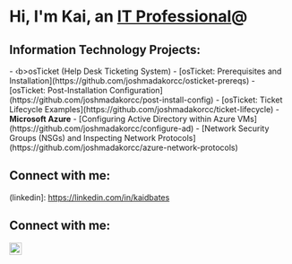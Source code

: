 <h1>Hi, I'm Kai, an <a href="https://linkedin.com/in/kaidbates">IT Professional</a>@</h1>
<h2> Information Technology Projects:</h2>
- ‹b>osTicket (Help Desk Ticketing System)</b>
- [osTicket: Prerequisites and Installation](https://github.com/joshmadakorcc/osticket-prereqs)
- [osTicket: Post-Installation Configuration](https://github.com/joshmadakorcc/post-install-config)
- [osTicket: Ticket Lifecycle Examples](https://github.com/joshmadakorcc/ticket-lifecycle)
- <b>Microsoft Azure</b>
- [Configuring Active Directory within Azure VMs](https://github.com/joshmadakorcc/configure-ad)
- [Network Security Groups (NSGs) and Inspecting Network Protocols](https://github.com/joshmadakorcc/azure-network-protocols)
<h2> Connect with me:</h2>

(linkedin]: https://linkedin.com/in/kaidbates

<h2> Connect with me:</h2>

[<img align="left" alt="Josh | LinkedIn" width="22px" src="https://cdn.jsdelivr.net/npm/simple-icons@v3/icons/linkedin.svg"
/>][linkedin]

[linkedin]: https://linkedin.com/in/Josh
